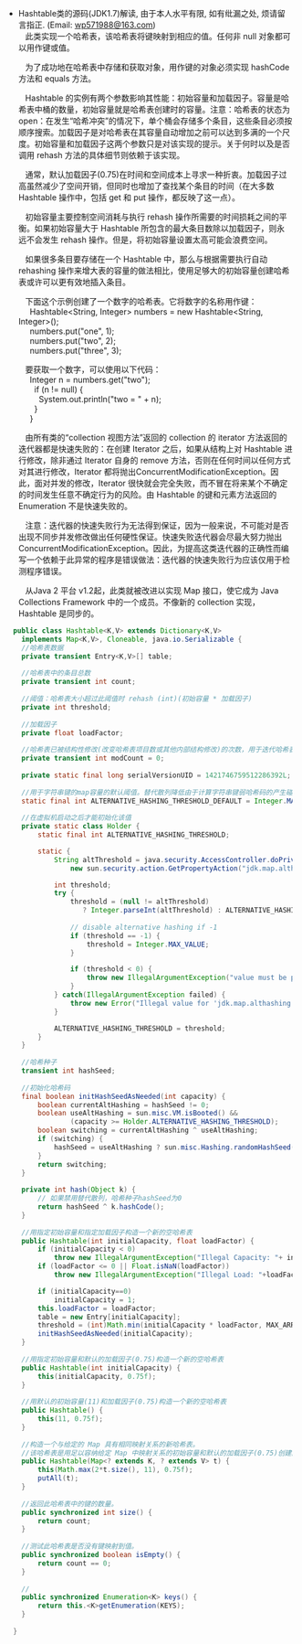* Hashtable类的源码(JDK1.7)解读, 由于本人水平有限, 如有纰漏之处, 烦请留言指正. (Email: wp571988@163.com)        
  &nbsp;&nbsp; 此类实现一个哈希表，该哈希表将键映射到相应的值。任何非 null 对象都可以用作键或值。

  &nbsp;&nbsp; 为了成功地在哈希表中存储和获取对象，用作键的对象必须实现 hashCode 方法和 equals 方法。

  &nbsp;&nbsp; Hashtable 的实例有两个参数影响其性能：初始容量和加载因子。容量是哈希表中桶的数量，初始容量就是哈希表创建时的容量。注意：哈希表的状态为 open：在发生“哈希冲突”的情况下，单个桶会存储多个条目，这些条目必须按顺序搜索。加载因子是对哈希表在其容量自动增加之前可以达到多满的一个尺度。初始容量和加载因子这两个参数只是对该实现的提示。关于何时以及是否调用 rehash 方法的具体细节则依赖于该实现。
  
  &nbsp;&nbsp; 通常，默认加载因子(0.75)在时间和空间成本上寻求一种折衷。加载因子过高虽然减少了空间开销，但同时也增加了查找某个条目的时间（在大多数 Hashtable 操作中，包括 get 和 put 操作，都反映了这一点）。
  
  &nbsp;&nbsp; 初始容量主要控制空间消耗与执行 rehash 操作所需要的时间损耗之间的平衡。如果初始容量大于 Hashtable 所包含的最大条目数除以加载因子，则永远不会发生 rehash 操作。但是，将初始容量设置太高可能会浪费空间。
  
  &nbsp;&nbsp; 如果很多条目要存储在一个 Hashtable 中，那么与根据需要执行自动 rehashing 操作来增大表的容量的做法相比，使用足够大的初始容量创建哈希表或许可以更有效地插入条目。
  
  &nbsp;&nbsp; 下面这个示例创建了一个数字的哈希表。它将数字的名称用作键：      
  &nbsp;&nbsp;&nbsp;&nbsp; Hashtable<String, Integer> numbers = new Hashtable<String, Integer>();      
  &nbsp;&nbsp;&nbsp;&nbsp; numbers.put("one", 1);       
  &nbsp;&nbsp;&nbsp;&nbsp; numbers.put("two", 2);     
  &nbsp;&nbsp;&nbsp;&nbsp; numbers.put("three", 3);   
  
  &nbsp;&nbsp; 要获取一个数字，可以使用以下代码：     
  &nbsp;&nbsp;&nbsp;&nbsp; Integer n = numbers.get("two");     
  &nbsp;&nbsp;&nbsp;&nbsp;&nbsp;&nbsp; if (n != null) {       
  &nbsp;&nbsp;&nbsp;&nbsp;&nbsp;&nbsp;&nbsp;&nbsp; System.out.println("two = " + n);       
  &nbsp;&nbsp;&nbsp;&nbsp;&nbsp;&nbsp; }      
  &nbsp;&nbsp;&nbsp;&nbsp; }
  
  &nbsp;&nbsp; 由所有类的“collection 视图方法”返回的 collection 的 iterator 方法返回的迭代器都是快速失败的：在创建 Iterator 之后，如果从结构上对 Hashtable 进行修改，除非通过 Iterator 自身的 remove 方法，否则在任何时间以任何方式对其进行修改，Iterator 都将抛出ConcurrentModificationException。因此，面对并发的修改，Iterator 很快就会完全失败，而不冒在将来某个不确定的时间发生任意不确定行为的风险。由 Hashtable 的键和元素方法返回的 Enumeration 不是快速失败的。

  &nbsp;&nbsp; 注意：迭代器的快速失败行为无法得到保证，因为一般来说，不可能对是否出现不同步并发修改做出任何硬性保证。快速失败迭代器会尽最大努力抛出 ConcurrentModificationException。因此，为提高这类迭代器的正确性而编写一个依赖于此异常的程序是错误做法：迭代器的快速失败行为应该仅用于检测程序错误。

  &nbsp;&nbsp; 从Java 2 平台 v1.2起，此类就被改进以实现 Map 接口，使它成为 Java Collections Framework 中的一个成员。不像新的 collection 实现，Hashtable 是同步的。
 
```java
  public class Hashtable<K,V> extends Dictionary<K,V>
    implements Map<K,V>, Cloneable, java.io.Serializable {
    //哈希表数据
    private transient Entry<K,V>[] table;
    
    //哈希表中的条目总数
    private transient int count;
    
    //阈值：哈希表大小超过此阈值时 rehash (int)(初始容量 * 加载因子)
    private int threshold;
    
    //加载因子
    private float loadFactor;
    
    //哈希表已被结构性修改(改变哈希表项目数或其他内部结构修改)的次数，用于迭代哈希表时快速失败
    private transient int modCount = 0;
    
    private static final long serialVersionUID = 1421746759512286392L;
    
    //用于字符串键的map容量的默认阈值。替代散列降低由于计算字符串键弱哈希码的产生碰撞的几率
    static final int ALTERNATIVE_HASHING_THRESHOLD_DEFAULT = Integer.MAX_VALUE;
    
    //在虚拟机启动之后才能初始化该值
    private static class Holder {
        static final int ALTERNATIVE_HASHING_THRESHOLD;

        static {
            String altThreshold = java.security.AccessController.doPrivileged(
                new sun.security.action.GetPropertyAction("jdk.map.althashing.threshold"));

            int threshold;
            try {
                threshold = (null != altThreshold) 
                   ? Integer.parseInt(altThreshold) : ALTERNATIVE_HASHING_THRESHOLD_DEFAULT;
                        
                // disable alternative hashing if -1
                if (threshold == -1) {
                    threshold = Integer.MAX_VALUE;
                }

                if (threshold < 0) {
                    throw new IllegalArgumentException("value must be positive integer.");
                }
            } catch(IllegalArgumentException failed) {
                throw new Error("Illegal value for 'jdk.map.althashing.threshold'", failed);
            }

            ALTERNATIVE_HASHING_THRESHOLD = threshold;
        }
    }
    
    //哈希种子
    transient int hashSeed;
    
    //初始化哈希码
    final boolean initHashSeedAsNeeded(int capacity) {
        boolean currentAltHashing = hashSeed != 0;
        boolean useAltHashing = sun.misc.VM.isBooted() &&
                (capacity >= Holder.ALTERNATIVE_HASHING_THRESHOLD);
        boolean switching = currentAltHashing ^ useAltHashing;
        if (switching) {
            hashSeed = useAltHashing ? sun.misc.Hashing.randomHashSeed(this) : 0;
        }
        return switching;
    }
    
    private int hash(Object k) {
        // 如果禁用替代散列，哈希种子hashSeed为0
        return hashSeed ^ k.hashCode();
    }
    
    //用指定初始容量和指定加载因子构造一个新的空哈希表
    public Hashtable(int initialCapacity, float loadFactor) {
        if (initialCapacity < 0)
            throw new IllegalArgumentException("Illegal Capacity: "+ initialCapacity);
        if (loadFactor <= 0 || Float.isNaN(loadFactor))
            throw new IllegalArgumentException("Illegal Load: "+loadFactor);

        if (initialCapacity==0)
            initialCapacity = 1;
        this.loadFactor = loadFactor;
        table = new Entry[initialCapacity];
        threshold = (int)Math.min(initialCapacity * loadFactor, MAX_ARRAY_SIZE + 1);
        initHashSeedAsNeeded(initialCapacity);
    }
    
    //用指定初始容量和默认的加载因子(0.75)构造一个新的空哈希表
    public Hashtable(int initialCapacity) {
        this(initialCapacity, 0.75f);
    }
    
    //用默认的初始容量(11)和加载因子(0.75)构造一个新的空哈希表
    public Hashtable() {
        this(11, 0.75f);
    }
    
    //构造一个与给定的 Map 具有相同映射关系的新哈希表。
    //该哈希表是用足以容纳给定 Map 中映射关系的初始容量和默认的加载因子(0.75)创建的。
    public Hashtable(Map<? extends K, ? extends V> t) {
        this(Math.max(2*t.size(), 11), 0.75f);
        putAll(t);
    }
    
    //返回此哈希表中的键的数量。
    public synchronized int size() {
        return count;
    }
    
    //测试此哈希表是否没有键映射到值。
    public synchronized boolean isEmpty() {
        return count == 0;
    }
    
    //
    public synchronized Enumeration<K> keys() {
        return this.<K>getEnumeration(KEYS);
    }
    
  }
```
